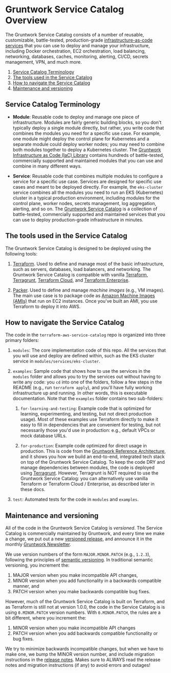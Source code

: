 # Gruntwork Service Catalog Overview

The Gruntwork Service Catalog consists of a number of reusable, customizable, battle-tested, production-grade
[infrastructure-as-code services](https://github.com/gruntwork-io/terraform-aws-service-catalog/tree/master/modules) that you can use to deploy and manage your infrastructure, including Docker
orchestration, EC2 orchestration, load balancing, networking, databases, caches, monitoring, alerting, CI/CD, secrets
management, VPN, and much more.

1. [Service Catalog Terminology](#service-catalog-terminology)
1. [The tools used in the Service Catalog](#the-tools-used-in-the-service-catalog)
1. [How to navigate the Service Catalog](#how-to-navigate-the-service-catalog)
1. [Maintenance and versioning](#maintenance-and-versioning)

## Service Catalog Terminology

- **Module**: Reusable code to deploy and manage one piece of infrastructure. Modules are fairly generic building
  blocks, so you don't typically deploy a single module directly, but rather, you write code that combines the modules
  you need for a specific use case. For example, one module might deploy the control plane for Kubernetes and a
  separate module could deploy worker nodes; you may need to combine both modules together to deploy a Kubernetes
  cluster. The [Gruntwork Infrastructure as Code (IaC) Library](https://gruntwork.io/infrastructure-as-code-library/)
  contains hundreds of battle-tested, commercially supported and maintained modules that you can use and combine in
  many different ways.

- **Service**: Reusable code that combines multiple modules to configure a service for a specific use case. Services
  are designed for specific use cases and meant to be deployed directly. For example, the `eks-cluster` service
  combines all the modules you need to run an EKS (Kubernetes) cluster in a typical production environment, including
  modules for the control plane, worker nodes, secrets management, log aggregation, alerting, and so on. The [Gruntwork
  Service Catalog](https://github.com/gruntwork-io/terraform-aws-service-catalog/) is a collection of battle-tested, commercially
  supported and maintained services that you can use to deploy production-grade infrastructure in minutes.

## The tools used in the Service Catalog

The Gruntwork Service Catalog is designed to be deployed using the following tools:

1. [Terraform](https://www.terraform.io/). Used to define and manage most of the basic infrastructure, such as servers,
   databases, load balancers, and networking. The Gruntwork Service Catalog is compatible with vanilla
   [Terraform](https://www.terraform.io/), [Terragrunt](https://terragrunt.gruntwork.io/), [Terraform
   Cloud](https://www.hashicorp.com/blog/announcing-terraform-cloud/), and [Terraform
   Enterprise](https://www.terraform.io/docs/enterprise/index.html).

1. [Packer](https://www.packer.io/). Used to define and manage _machine images_ (e.g., VM images). The main use case is
   to package code as [Amazon Machine Images (AMIs)](https://docs.aws.amazon.com/AWSEC2/latest/UserGuide/AMIs.html)
   that run on EC2 instances. Once you've built an AMI, you use Terraform to deploy it into AWS.

## How to navigate the Service Catalog

The code in the `terraform-aws-service-catalog` repo is organized into three primary folders:

1. `modules`: The core implementation code of this repo. All the services that you will use and deploy are defined
   within, such as the EKS cluster service in `modules/services/eks-cluster`.

1. `examples`: Sample code that shows how to use the services in the `modules` folder and allows you to try the
   services out without having to write any code: you `cd` into one of the folders, follow a few steps in the README
   (e.g., run `terraform apply`), and you'll have fully working infrastructure up and running. In other words, this is
   executable documentation. Note that the `examples` folder contains two sub-folders:

   1. `for-learning-and-testing`: Example code that is optimized for learning, experimenting, and testing, but not
      direct production usage). Most of these examples use Terraform directly to make it easy to fill in dependencies
      that are convenient for testing, but not necessarily those you'd use in production: e.g., default VPCs or mock
      database URLs.

   1. `for-production`: Example code optimized for direct usage in production. This is code from the [Gruntwork Reference
      Architecture](https://gruntwork.io/reference-architecture/), and it shows you how we build an end-to-end,
      integrated tech stack on top of the Gruntwork Service Catalog. To keep the code DRY and manage dependencies
      between modules, the code is deployed using [Terragrunt](https://terragrunt.gruntwork.io/). However, Terragrunt
      is NOT required to use the Gruntwork Service Catalog: you can alternatively use vanilla Terraform or Terraform
      Cloud / Enterprise, as described later in these docs.

1. `test`: Automated tests for the code in `modules` and `examples`.

## Maintenance and versioning

All of the code in the Gruntwork Service Catalog is _versioned_. The Service Catalog is commercially maintained by
Gruntwork, and every time we make a change, we put out a new [versioned
release](https://github.com/gruntwork-io/terraform-aws-service-catalog/releases), and announce it in the monthly [Gruntwork
Newsletter](https://blog.gruntwork.io/tagged/gruntwork-newsletter).

We use version numbers of the form `MAJOR.MINOR.PATCH` (e.g., `1.2.3`), following the principles of [semantic
versioning](https://semver.org/). In traditional semantic versioning, you increment the:

1. MAJOR version when you make incompatible API changes,
1. MINOR version when you add functionality in a backwards compatible manner, and
1. PATCH version when you make backwards compatible bug fixes.

However, much of the Gruntwork Service Catalog is built on Terraform, and as Terraform is still not at version 1.0.0,
the code in the Service Catalog is is using `0.MINOR.PATCH` version numbers. With `0.MINOR.PATCH`, the rules are a bit
different, where you increment the:

1. MINOR version when you make incompatible API changes
1. PATCH version when you add backwards compatible functionality or bug fixes.

We try to minimize backwards incompatible changes, but when we have to make one, we bump the MINOR version number, and
include migration instructions in the [release notes](https://github.com/gruntwork-io/terraform-aws-service-catalog/releases).
Makes sure to ALWAYS read the release notes and migration instructions (if any) to avoid errors and outages!
